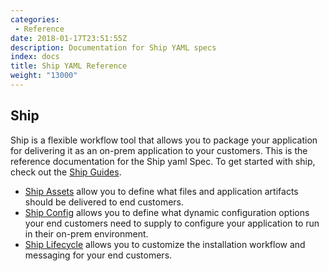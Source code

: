 ```yaml
---
categories: 
 - Reference
date: 2018-01-17T23:51:55Z
description: Documentation for Ship YAML specs
index: docs
title: Ship YAML Reference
weight: "13000"
---
```


## Ship

Ship is a flexible workflow tool that allows you to package your application for delivering it as an on-prem application to your customers. This is the reference documentation for the Ship yaml Spec. To get started with ship, check out the [Ship Guides](/guides/).

- [Ship Assets](/api/ship-assets/assets) allow you to define what files and application artifacts should be delivered to end customers.
- [Ship Config](/api/ship-config/config) allows you to define what dynamic configuration options your end customers need to supply to configure your application to run in their on-prem environment.
- [Ship Lifecycle](/api/ship-lifecycle/lifecycle) allows you to customize the installation workflow and messaging for your end customers.
